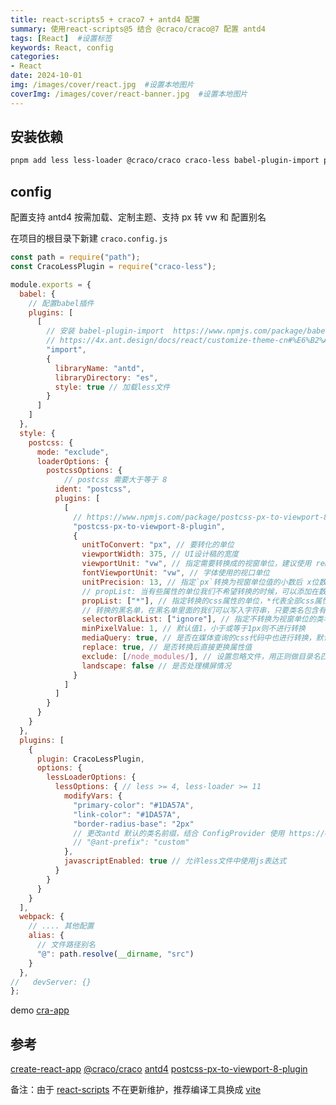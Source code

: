 ```yaml
---
title: react-scripts5 + craco7 + antd4 配置
summary: 使用react-scripts@5 结合 @craco/craco@7 配置 antd4
tags: [React]  #设置标签
keywords: React, config
categories:
- React
date: 2024-10-01
img: /images/cover/react.jpg  #设置本地图片
coverImg: /images/cover/react-banner.jpg  #设置本地图片
---
```



## 安装依赖

```bash
pnpm add less less-loader @craco/craco craco-less babel-plugin-import postcss-px-to-viewport-8-plugin postcss -D
```

## config

配置支持 antd4 按需加载、定制主题、支持 px 转 vw 和 配置别名

在项目的根目录下新建 `craco.config.js`

```js
const path = require("path");
const CracoLessPlugin = require("craco-less");

module.exports = {
  babel: {
    // 配置babel插件
    plugins: [
      [
        // 安装 babel-plugin-import  https://www.npmjs.com/package/babel-plugin-import
        // https://4x.ant.design/docs/react/customize-theme-cn#%E6%B2%A1%E6%9C%89%E7%94%9F%E6%95%88%EF%BC%9F
        "import",
        {
          libraryName: "antd",
          libraryDirectory: "es",
          style: true // 加载less文件
        }
      ]
    ]
  },
  style: {
    postcss: {
      mode: "exclude",
      loaderOptions: {
        postcssOptions: {
            // postcss 需要大于等于 8
          ident: "postcss",
          plugins: [
            [
              // https://www.npmjs.com/package/postcss-px-to-viewport-8-plugin
              "postcss-px-to-viewport-8-plugin",
              {
                unitToConvert: "px", // 要转化的单位
                viewportWidth: 375, // UI设计稿的宽度
                viewportUnit: "vw", // 指定需要转换成的视窗单位，建议使用 rem
                fontViewportUnit: "vw", // 字体使用的视口单位
                unitPrecision: 13, // 指定`px`转换为视窗单位值的小数后 x位数
                // propList: 当有些属性的单位我们不希望转换的时候，可以添加在数组后面，并在前面加上!号，如propList: ["*","!letter-spacing"],这表示：所有css属性的属性的单位都进行转化，除了letter-spacing的
                propList: ["*"], // 指定转换的css属性的单位，*代表全部css属性的单位都进行转换
                // 转换的黑名单，在黑名单里面的我们可以写入字符串，只要类名包含有这个字符串，就不会被匹配。比如selectorBlackList: ['wrap'],它表示形如wrap,my-wrap,wrapper这样的类名的单位，都不会被转换
                selectorBlackList: ["ignore"], // 指定不转换为视窗单位的类名，
                minPixelValue: 1, // 默认值1，小于或等于1px则不进行转换
                mediaQuery: true, // 是否在媒体查询的css代码中也进行转换，默认false
                replace: true, // 是否转换后直接更换属性值
                exclude: [/node_modules/], // 设置忽略文件，用正则做目录名匹配
                landscape: false // 是否处理横屏情况
              }
            ]
          ]
        }
      }
    }
  },
  plugins: [
    {
      plugin: CracoLessPlugin,
      options: {
        lessLoaderOptions: {
          lessOptions: { // less >= 4, less-loader >= 11
            modifyVars: {
              "primary-color": "#1DA57A",
              "link-color": "#1DA57A",
              "border-radius-base": "2px"
              // 更改antd 默认的类名前缀，结合 ConfigProvider 使用 https://4x.ant.design/docs/react/customize-theme-variable-cn#%E4%BB%A3%E7%A0%81%E8%B0%83%E6%95%B4
              // "@ant-prefix": "custom"
            },
            javascriptEnabled: true // 允许less文件中使用js表达式
          }
        }
      }
    }
  ],
  webpack: {
    // .... 其他配置
    alias: {
      // 文件路径别名
      "@": path.resolve(__dirname, "src")
    }
  },
//   devServer: {}
};
```


demo [cra-app](https://github.com/freeshineit/cra-app)

## 参考

[create-react-app](https://create-react-app.dev/)
[@craco/craco](https://craco.js.org/docs/)
[antd4](https://4x.ant.design/docs/react/customize-theme-cn)
[postcss-px-to-viewport-8-plugin](https://www.npmjs.com/package/postcss-px-to-viewport-8-plugin)


备注：由于 [react-scripts](https://www.npmjs.com/package/react-scripts) 不在更新维护，推荐编译工具换成 [vite](https://cn.vitejs.dev/guide/)